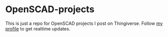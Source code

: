 # OpenSCAD-projects

This is just a repo for OpenSCAD projects I post on Thingiverse. Follow [my profile](https://www.thingiverse.com/WRonX/about) to get realtime updates.
